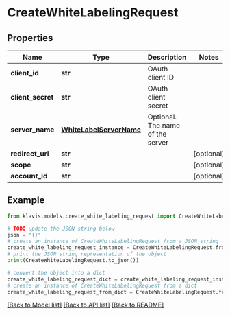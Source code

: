 # CreateWhiteLabelingRequest


## Properties

Name | Type | Description | Notes
------------ | ------------- | ------------- | -------------
**client_id** | **str** | OAuth client ID | 
**client_secret** | **str** | OAuth client secret | 
**server_name** | [**WhiteLabelServerName**](WhiteLabelServerName.md) | Optional. The name of the server | 
**redirect_url** | **str** |  | [optional] 
**scope** | **str** |  | [optional] 
**account_id** | **str** |  | [optional] 

## Example

```python
from klavis.models.create_white_labeling_request import CreateWhiteLabelingRequest

# TODO update the JSON string below
json = "{}"
# create an instance of CreateWhiteLabelingRequest from a JSON string
create_white_labeling_request_instance = CreateWhiteLabelingRequest.from_json(json)
# print the JSON string representation of the object
print(CreateWhiteLabelingRequest.to_json())

# convert the object into a dict
create_white_labeling_request_dict = create_white_labeling_request_instance.to_dict()
# create an instance of CreateWhiteLabelingRequest from a dict
create_white_labeling_request_from_dict = CreateWhiteLabelingRequest.from_dict(create_white_labeling_request_dict)
```
[[Back to Model list]](../README.md#documentation-for-models) [[Back to API list]](../README.md#documentation-for-api-endpoints) [[Back to README]](../README.md)


